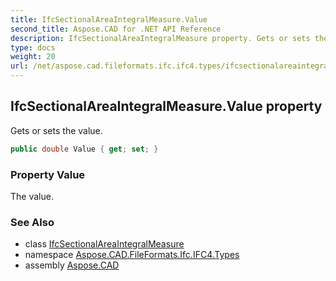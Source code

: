 ```yaml
---
title: IfcSectionalAreaIntegralMeasure.Value
second_title: Aspose.CAD for .NET API Reference
description: IfcSectionalAreaIntegralMeasure property. Gets or sets the value
type: docs
weight: 20
url: /net/aspose.cad.fileformats.ifc.ifc4.types/ifcsectionalareaintegralmeasure/value/
---
```

## IfcSectionalAreaIntegralMeasure.Value property

Gets or sets the value.

```csharp
public double Value { get; set; }
```

### Property Value

The value.

### See Also

* class [IfcSectionalAreaIntegralMeasure](../)
* namespace [Aspose.CAD.FileFormats.Ifc.IFC4.Types](../../ifcsectionalareaintegralmeasure/)
* assembly [Aspose.CAD](../../../)



